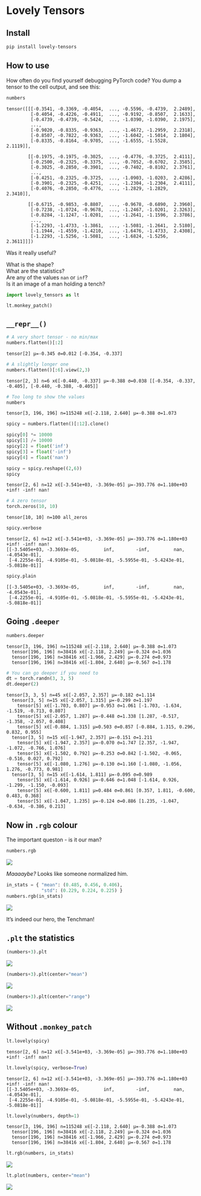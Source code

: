 Lovely Tensors
================

<!-- WARNING: THIS FILE WAS AUTOGENERATED! DO NOT EDIT! -->

## Install

``` sh
pip install lovely-tensors
```

## How to use

How often do you find yourself debugging PyTorch code? You dump a tensor
to the cell output, and see this:

``` python
numbers
```

    tensor([[[-0.3541, -0.3369, -0.4054,  ..., -0.5596, -0.4739,  2.2489],
             [-0.4054, -0.4226, -0.4911,  ..., -0.9192, -0.8507,  2.1633],
             [-0.4739, -0.4739, -0.5424,  ..., -1.0390, -1.0390,  2.1975],
             ...,
             [-0.9020, -0.8335, -0.9363,  ..., -1.4672, -1.2959,  2.2318],
             [-0.8507, -0.7822, -0.9363,  ..., -1.6042, -1.5014,  2.1804],
             [-0.8335, -0.8164, -0.9705,  ..., -1.6555, -1.5528,  2.1119]],

            [[-0.1975, -0.1975, -0.3025,  ..., -0.4776, -0.3725,  2.4111],
             [-0.2500, -0.2325, -0.3375,  ..., -0.7052, -0.6702,  2.3585],
             [-0.3025, -0.2850, -0.3901,  ..., -0.7402, -0.8102,  2.3761],
             ...,
             [-0.4251, -0.2325, -0.3725,  ..., -1.0903, -1.0203,  2.4286],
             [-0.3901, -0.2325, -0.4251,  ..., -1.2304, -1.2304,  2.4111],
             [-0.4076, -0.2850, -0.4776,  ..., -1.2829, -1.2829,  2.3410]],

            [[-0.6715, -0.9853, -0.8807,  ..., -0.9678, -0.6890,  2.3960],
             [-0.7238, -1.0724, -0.9678,  ..., -1.2467, -1.0201,  2.3263],
             [-0.8284, -1.1247, -1.0201,  ..., -1.2641, -1.1596,  2.3786],
             ...,
             [-1.2293, -1.4733, -1.3861,  ..., -1.5081, -1.2641,  2.5180],
             [-1.1944, -1.4559, -1.4210,  ..., -1.6476, -1.4733,  2.4308],
             [-1.2293, -1.5256, -1.5081,  ..., -1.6824, -1.5256,  2.3611]]])

Was it really useful?

What is the shape?  
What are the statistics?  
Are any of the values `nan` or `inf`?  
Is it an image of a man holding a tench?

``` python
import lovely_tensors as lt
```

``` python
lt.monkey_patch()
```

## `__repr__()`

``` python
# A very short tensor - no min/max
numbers.flatten()[:2]
```

    tensor[2] μ=-0.345 σ=0.012 [-0.354, -0.337]

``` python
# A slightly longer one
numbers.flatten()[:6].view(2,3)
```

    tensor[2, 3] n=6 x∈[-0.440, -0.337] μ=-0.388 σ=0.038 [[-0.354, -0.337, -0.405], [-0.440, -0.388, -0.405]]

``` python
# Too long to show the values
numbers
```

    tensor[3, 196, 196] n=115248 x∈[-2.118, 2.640] μ=-0.388 σ=1.073

``` python
spicy = numbers.flatten()[:12].clone()

spicy[0] *= 10000
spicy[1] /= 10000
spicy[2] = float('inf')
spicy[3] = float('-inf')
spicy[4] = float('nan')

spicy = spicy.reshape((2,6))
spicy
```

    tensor[2, 6] n=12 x∈[-3.541e+03, -3.369e-05] μ=-393.776 σ=1.180e+03 +inf! -inf! nan!

``` python
# A zero tensor
torch.zeros(10, 10)
```

    tensor[10, 10] n=100 all_zeros

``` python
spicy.verbose
```

    tensor[2, 6] n=12 x∈[-3.541e+03, -3.369e-05] μ=-393.776 σ=1.180e+03 +inf! -inf! nan!
    [[-3.5405e+03, -3.3693e-05,         inf,        -inf,         nan, -4.0543e-01],
     [-4.2255e-01, -4.9105e-01, -5.0818e-01, -5.5955e-01, -5.4243e-01, -5.0818e-01]]

``` python
spicy.plain
```

    [[-3.5405e+03, -3.3693e-05,         inf,        -inf,         nan, -4.0543e-01],
     [-4.2255e-01, -4.9105e-01, -5.0818e-01, -5.5955e-01, -5.4243e-01, -5.0818e-01]]

## Going `.deeper`

``` python
numbers.deeper
```

    tensor[3, 196, 196] n=115248 x∈[-2.118, 2.640] μ=-0.388 σ=1.073
      tensor[196, 196] n=38416 x∈[-2.118, 2.249] μ=-0.324 σ=1.036
      tensor[196, 196] n=38416 x∈[-1.966, 2.429] μ=-0.274 σ=0.973
      tensor[196, 196] n=38416 x∈[-1.804, 2.640] μ=-0.567 σ=1.178

``` python
# You can go deeper if you need to
dt = torch.randn(3, 3, 5)
dt.deeper(2)
```

    tensor[3, 3, 5] n=45 x∈[-2.057, 2.357] μ=-0.182 σ=1.114
      tensor[3, 5] n=15 x∈[-2.057, 1.315] μ=-0.299 σ=1.197
        tensor[5] x∈[-1.703, 0.807] μ=-0.953 σ=1.061 [-1.703, -1.634, -1.519, -0.713, 0.807]
        tensor[5] x∈[-2.057, 1.287] μ=-0.448 σ=1.338 [1.287, -0.517, -1.358, -2.057, 0.408]
        tensor[5] x∈[-0.884, 1.315] μ=0.503 σ=0.857 [-0.884, 1.315, 0.296, 0.832, 0.955]
      tensor[3, 5] n=15 x∈[-1.947, 2.357] μ=-0.151 σ=1.211
        tensor[5] x∈[-1.947, 2.357] μ=-0.070 σ=1.747 [2.357, -1.947, -1.072, -0.766, 1.076]
        tensor[5] x∈[-1.502, 0.792] μ=-0.253 σ=0.842 [-1.502, -0.065, -0.516, 0.027, 0.792]
        tensor[5] x∈[-1.080, 1.276] μ=-0.130 σ=1.160 [-1.080, -1.056, 1.276, -0.773, 0.981]
      tensor[3, 5] n=15 x∈[-1.614, 1.811] μ=-0.095 σ=0.989
        tensor[5] x∈[-1.614, 0.926] μ=-0.646 σ=1.048 [-1.614, 0.926, -1.299, -1.150, -0.093]
        tensor[5] x∈[-0.600, 1.811] μ=0.484 σ=0.861 [0.357, 1.811, -0.600, 0.483, 0.368]
        tensor[5] x∈[-1.047, 1.235] μ=-0.124 σ=0.886 [1.235, -1.047, -0.634, -0.386, 0.213]

## Now in `.rgb` colour

The important queston - is it our man?

``` python
numbers.rgb
```

![](index_files/figure-gfm/cell-14-output-1.png)

*Maaaaybe?* Looks like someone normalized him.

``` python
in_stats = { "mean": (0.485, 0.456, 0.406),
             "std": (0.229, 0.224, 0.225) }
numbers.rgb(in_stats)
```

![](index_files/figure-gfm/cell-15-output-1.png)

It’s indeed our hero, the Tenchman!

## `.plt` the statistics

``` python
(numbers+3).plt
```

![](index_files/figure-gfm/cell-16-output-1.svg)

``` python
(numbers+3).plt(center="mean")
```

![](index_files/figure-gfm/cell-17-output-1.svg)

``` python
(numbers+3).plt(center="range")
```

![](index_files/figure-gfm/cell-18-output-1.svg)

## Without `.monkey_patch`

``` python
lt.lovely(spicy)
```

    tensor[2, 6] n=12 x∈[-3.541e+03, -3.369e-05] μ=-393.776 σ=1.180e+03 +inf! -inf! nan!

``` python
lt.lovely(spicy, verbose=True)
```

    tensor[2, 6] n=12 x∈[-3.541e+03, -3.369e-05] μ=-393.776 σ=1.180e+03 +inf! -inf! nan!
    [[-3.5405e+03, -3.3693e-05,         inf,        -inf,         nan, -4.0543e-01],
     [-4.2255e-01, -4.9105e-01, -5.0818e-01, -5.5955e-01, -5.4243e-01, -5.0818e-01]]

``` python
lt.lovely(numbers, depth=1)
```

    tensor[3, 196, 196] n=115248 x∈[-2.118, 2.640] μ=-0.388 σ=1.073
      tensor[196, 196] n=38416 x∈[-2.118, 2.249] μ=-0.324 σ=1.036
      tensor[196, 196] n=38416 x∈[-1.966, 2.429] μ=-0.274 σ=0.973
      tensor[196, 196] n=38416 x∈[-1.804, 2.640] μ=-0.567 σ=1.178

``` python
lt.rgb(numbers, in_stats)
```

![](index_files/figure-gfm/cell-22-output-1.png)

``` python
lt.plot(numbers, center="mean")
```

![](index_files/figure-gfm/cell-23-output-1.svg)
